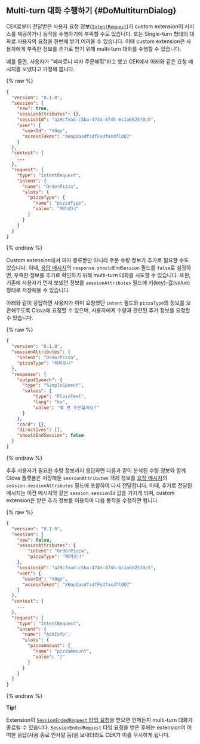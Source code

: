 ## Multi-turn 대화 수행하기 {#DoMultiturnDialog}

CEK로부터 전달받은 사용자 요청 정보([`IntentRequest`](/Develop/Guides/Build_Custom_Extension.md#HandleIntentRequest))가 custom extension이 서비스를 제공하거나 동작을 수행하기에 부족할 수도 있습니다. 또는 Single-turn 형태의 대화로 사용자의 요청을 한번에 받기 어려울 수 있습니다. 이때 custom extension은 사용자에게 부족한 정보를 추가로 받기 위해 multi-turn 대화를 수행할 수 있습니다.

예를 들면, 사용자가 "페퍼로니 피자 주문해줘"라고 했고 CEK에서 아래와 같은 요청 메시지를 보냈다고 가정해 봅니다.

{% raw %}
```json
{
  "version": "0.1.0",
  "session": {
    "new": true,
    "sessionAttributes": {},
    "sessionId": "a29cfead-c5ba-474d-8745-6c1a6625f0c5",
    "user": {
      "userId": "V0qe",
      "accessToken": "XHapQasdfsdfFsdfasdflQQ7"
    }
  },
  "context": {
    ...
  },
  "request": {
    "type": "IntentRequest",
    "intent": {
      "name": "OrderPizza",
      "slots": {
        "pizzaType": {
          "name": "pizzaType",
          "value": "페퍼로니"
        }
      }
    }
  }
}
```
{% endraw %}

Custom extension에서 피자 종류뿐만 아니라 주문 수량 정보가 추가로 필요할 수도 있습니다. 이때, [응답 메시지](/Develop/References/CEK_API.md#CustomExtResponseMessage)의 `response.shouldEndSession` 필드를 `false`로 설정하면, 부족한 정보를 추가로 확인하기 위해 multi-turn 대화를 시도할 수 있습니다. 또한, 기존에 사용자가 먼저 보냈던 정보를 `sessionAttributes` 필드에 키(key)-값(value) 형태로 저장해둘 수 있습니다.

아래와 같이 응답하면 사용자가 이미 요청했던 `intent` 필드와 `pizzaType`의 정보를 보관해두도록 Clova에 요청할 수 있으며, 사용자에게 수량과 관련된 추가 정보를 요청할 수 있습니다.

{% raw %}
```json
{
  "version": "0.1.0",
  "sessionAttributes": {
    "intent": "OrderPizza",
    "pizzaType": "페퍼로니"
  },
  "response": {
    "outputSpeech": {
      "type": "SimpleSpeech",
      "values": {
          "type": "PlainText",
          "lang": "ko",
          "value": "몇 판 주문할까요?"
      }
    },
    "card": {},
    "directives": [],
    "shouldEndSession": false
  }
}
```
{% endraw %}

추후 사용자가 필요한 수량 정보까지 응답하면 다음과 같이 분석된 수량 정보와 함께 Clova 플랫폼은 저장해둔 `sessionAttributes` 객체 정보를 [요청 메시지](/Develop/References/CEK_API.md#CustomExtRequestMessage)의 `session.sessionAttributes` 필드에 포함하여 다시 전달합니다. 이때, 추가로 전달된 메시지는 이전 메시지와 같은 `session.sessionId` 값을 가지게 되며, custom extension은 받은 추가 정보를 이용하여 다음 동작을 수행하면 됩니다.

{% raw %}
```json
{
  "version": "0.1.0",
  "session": {
    "new": false,
    "sessionAttributes": {
        "intent": "OrderPizza",
        "pizzaType": "페퍼로니"
    },
    "sessionId": "a29cfead-c5ba-474d-8745-6c1a6625f0c5",
    "user": {
      "userId": "V0qe",
      "accessToken": "XHapQasdfsdfFsdfasdflQQ7"
    }
  },
  "context": {
    ...
  },
  "request": {
    "type": "IntentRequest",
    "intent": {
      "name": "AddInfo",
      "slots": {
        "pizzaAmount": {
          "name": "pizzaAmount",
          "value": "2"
        }
      }
    }
  }
}
```
{% endraw %}

<div class="tip">
  <p><strong>Tip!</strong></p>
  <p>Extension이 <a href="#HandleSessionEndedRequest"><code>SessionEndedRequest</code> 타입 요청</a>을 받으면 언제든지 multi-turn 대화가 종료될 수 있습니다. <code>SessionEndedRequest</code> 타입 요청을 받은 후에는 extension이 어떠한 응답(사용 종료 인사말 등)을 보내더라도 CEK가 이를 무시하게 됩니다.</p>
</div>
